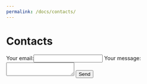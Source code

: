 ```yaml
---
permalink: /docs/contacts/
---
```

# **Contacts**
<!-- modify this form HTML and place wherever you want your form -->

<form action="https://formspree.io/f/mdopzvpj" method="POST">
  <label>Your email:<input type="text" name="_replyto"></label>
  <label>Your message:<textarea name="message"></textarea></label>
  <button type="submit">Send</button>
</form>